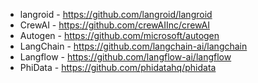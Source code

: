 - langroid - https://github.com/langroid/langroid
- CrewAI - https://github.com/crewAIInc/crewAI
- Autogen - https://github.com/microsoft/autogen
- LangChain - https://github.com/langchain-ai/langchain
- Langflow - https://github.com/langflow-ai/langflow
- PhiData - https://github.com/phidatahq/phidata
